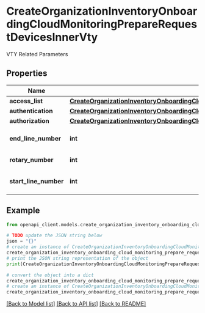 # CreateOrganizationInventoryOnboardingCloudMonitoringPrepareRequestDevicesInnerVty

VTY Related Parameters

## Properties

Name | Type | Description | Notes
------------ | ------------- | ------------- | -------------
**access_list** | [**CreateOrganizationInventoryOnboardingCloudMonitoringPrepareRequestDevicesInnerVtyAccessList**](CreateOrganizationInventoryOnboardingCloudMonitoringPrepareRequestDevicesInnerVtyAccessList.md) |  | [optional] 
**authentication** | [**CreateOrganizationInventoryOnboardingCloudMonitoringPrepareRequestDevicesInnerVtyAuthentication**](CreateOrganizationInventoryOnboardingCloudMonitoringPrepareRequestDevicesInnerVtyAuthentication.md) |  | [optional] 
**authorization** | [**CreateOrganizationInventoryOnboardingCloudMonitoringPrepareRequestDevicesInnerVtyAuthorization**](CreateOrganizationInventoryOnboardingCloudMonitoringPrepareRequestDevicesInnerVtyAuthorization.md) |  | [optional] 
**end_line_number** | **int** | Ending line VTY number | [optional] 
**rotary_number** | **int** | SSH rotary number | [optional] 
**start_line_number** | **int** | Starting line VTY number | [optional] 

## Example

```python
from openapi_client.models.create_organization_inventory_onboarding_cloud_monitoring_prepare_request_devices_inner_vty import CreateOrganizationInventoryOnboardingCloudMonitoringPrepareRequestDevicesInnerVty

# TODO update the JSON string below
json = "{}"
# create an instance of CreateOrganizationInventoryOnboardingCloudMonitoringPrepareRequestDevicesInnerVty from a JSON string
create_organization_inventory_onboarding_cloud_monitoring_prepare_request_devices_inner_vty_instance = CreateOrganizationInventoryOnboardingCloudMonitoringPrepareRequestDevicesInnerVty.from_json(json)
# print the JSON string representation of the object
print(CreateOrganizationInventoryOnboardingCloudMonitoringPrepareRequestDevicesInnerVty.to_json())

# convert the object into a dict
create_organization_inventory_onboarding_cloud_monitoring_prepare_request_devices_inner_vty_dict = create_organization_inventory_onboarding_cloud_monitoring_prepare_request_devices_inner_vty_instance.to_dict()
# create an instance of CreateOrganizationInventoryOnboardingCloudMonitoringPrepareRequestDevicesInnerVty from a dict
create_organization_inventory_onboarding_cloud_monitoring_prepare_request_devices_inner_vty_from_dict = CreateOrganizationInventoryOnboardingCloudMonitoringPrepareRequestDevicesInnerVty.from_dict(create_organization_inventory_onboarding_cloud_monitoring_prepare_request_devices_inner_vty_dict)
```
[[Back to Model list]](../README.md#documentation-for-models) [[Back to API list]](../README.md#documentation-for-api-endpoints) [[Back to README]](../README.md)


